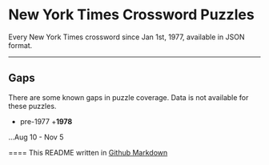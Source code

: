 # New York Times Crossword Puzzles

Every New York Times crossword since Jan 1st, 1977, available in JSON format.

---

## Gaps
There are some known gaps in puzzle coverage. Data is not available for these puzzles.

+ pre-1977
+**1978**

...Aug 10 - Nov 5

====
This README written in [Github Markdown](https://github.com/adam-p/markdown-here/wiki/Markdown-Cheatsheet)
